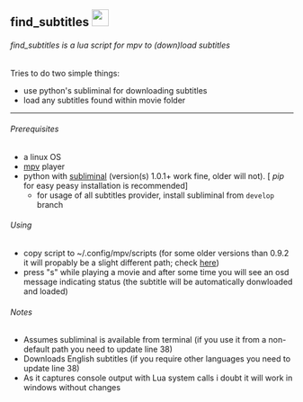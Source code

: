 ## find_subtitles <img src="https://cloud.githubusercontent.com/assets/8236909/9288343/8b64fb36-434a-11e5-980c-bd2cf67cb0a2.jpg" width="30">
###### find_subtitles is a lua script for mpv to (down)load subtitles
Tries to do two simple things:
* use python's subliminal for downloading subtitles
* load any subtitles found within movie folder

------
###### Prerequisites
* a linux OS
* [mpv](http://mpv.io) player
* python with [subliminal](https://github.com/Diaoul/subliminal) (version(s) 1.0.1+ work fine, older will not). [ *pip* for easy peasy installation is recommended]
  * for usage of all subtitles provider, install subliminal from `develop` branch

###### Using
* copy script to ~/.config/mpv/scripts (for some older versions than 0.9.2 it will propably be a slight different path; check [here](http://mpv.io/manual/master/#files))
* press "s" while playing a movie and after some time you will see an osd message indicating status (the subtitle will be automatically donwloaded and loaded)

###### Notes
* Assumes subliminal is available from terminal (if you use it from a non-default path you need to update line 38)
* Downloads English subtitles (if you require other languages you need to update line 38)
* As it captures console output with Lua system calls i doubt it will work in windows without changes

